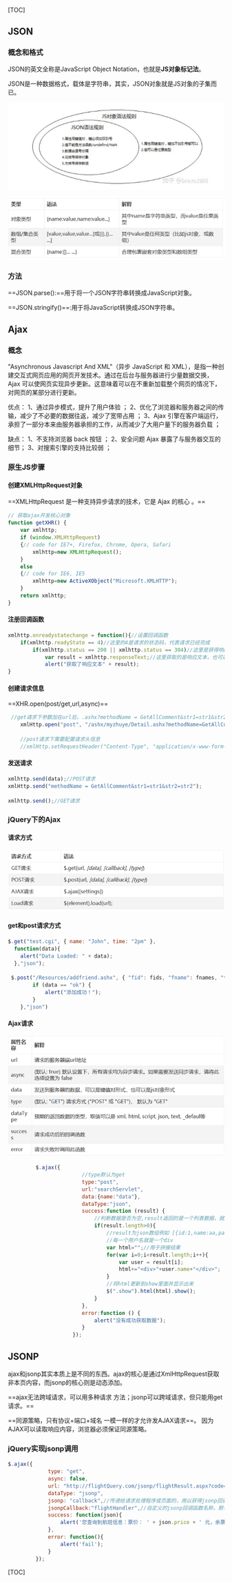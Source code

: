 [TOC]

## JSON

### 概念和格式

JSON的英文全称是JavaScript Object Notation，也就是**JS对象标记法**。

JSON是一种数据格式，载体是字符串，其实，JSON对象就是JS对象的子集而已。

![](图片\JSON格式要求.png)

![](图片\JSON数据类型.png)

### 方法

==JSON.parse():==用于将一个JSON字符串转换成JavaScript对象。

==JSON.stringify()==:用于将JavaScript转换成JSON字符串。



## Ajax

### 概念

"Asynchronous Javascript And XML"（异步 JavaScript 和 XML），是指一种创建交互式网页应用的网页开发技术。通过在后台与服务器进行少量数据交换，Ajax 可以使网页实现异步更新。这意味着可以在不重新加载整个网页的情况下，对网页的某部分进行更新。

优点：
1、通过异步模式，提升了用户体验 ；
2、优化了浏览器和服务器之间的传输，减少了不必要的数据往返，减少了宽带占用 ；
3、Ajax 引擎在客户端运行，承担了一部分本来由服务器承担的工作，从而减少了大用户量下的服务器负载 ；

缺点：
1、不支持浏览器 back 按钮 ；
2、安全问题 Ajax 暴露了与服务器交互的细节；
3、对搜索引擎的支持比较弱 ；



### 原生JS步骤

#### 创建XMLHttpRequest对象

==XMLHttpRequest 是一种支持异步请求的技术，它是 Ajax 的核心 。==

```js
// 获取ajax开发核心对象
function getXHR() {
    var xmlhttp;
    if (window.XMLHttpRequest)
    {// code for IE7+, Firefox, Chrome, Opera, Safari
        xmlhttp=new XMLHttpRequest();
    }
    else
    {// code for IE6, IE5
        xmlhttp=new ActiveXObject("Microsoft.XMLHTTP");
    }
    return xmlhttp;
}
```

#### 注册回调函数

```js
xmlhttp.onreadystatechange = function(){//设置回调函数
	if(xmlhttp.readyState == 4)//这里的4是请求的状态码，代表请求已经完成
		if(xmlhttp.status == 200 || xmlhttp.status == 304)//这里是获得响应的状态码，200代表成功，304代表无修改可以直接从缓存中读取
			var result = xmlhttp.responseText;//这里获取的是响应文本，也可以获得响应xml或JSON
			alert("获取了响应文本" + result);
}

```

#### 创建请求信息

==XHR.open(post/get,url,async)==

```js
 //get请求下参数加在url后，.ashx?methodName = GetAllComment&str1=str1&str2=str2
    xmlHttp.open("post", "/ashx/myzhuye/Detail.ashx?methodName=GetAllComment", true);

    //post请求下需要配置请求头信息
    //xmlHttp.setRequestHeader("Content-Type", "application/x-www-form-urlencoded");
```

#### 发送请求

```js
xmlhttp.send(data);//POST请求
xmlHttp.send("methodName = GetAllComment&str1=str1&str2=str2");

xmlhttp.send();//GET请求
```

### jQuery下的Ajax

#### 请求方式

![](图片\jQuery下的Ajax请求方式.png)



#### get和post请求方式

```js
$.get("test.cgi", { name: "John", time: "2pm" },
  function(data){
    alert("Data Loaded: " + data);
  },"json");

 $.post("/Resources/addfriend.ashx", { "fid": fids, "fname": fnames, "tuid": tuids, "tuname": tunames }, function (data) {
        if (data == "ok") {
            alert("添加成功！");
        }
    },"json")
```

#### Ajax请求

![](图片\Ajax请求.png)

```js
         $.ajax({
                        //type默认为get
                        type:"post",
                        url:"searchServlet",
                        data:{name:"data"},
                        dataType:"json",
                        success:function (result) {
                            //判断数据是否为空,result返回的是一个列表数据，就是js数组
                            if(result.length>0){
                                //result为json数组例如 [{id:1,name:aa,password:123},...]
                                //每一个用户名就是一个div
                                var html="";//用于拼接结果
                                for(var i=0;i<result.length;i++){
                                    var user = result[i];
                                    html+="<div>"+user.name+"</div>";
                                }
                                //将html更新到show里面并显示出来
                                $(".show").html(html).show();
                            }
                        },
                        error:function () {
                            alert("没有成功获取数据");
                        }
                     });                 
```

## JSONP

ajax和jsonp其实本质上是不同的东西。ajax的核心是通过XmlHttpRequest获取非本页内容，而jsonp的核心则是动态添加。

==ajax无法跨域请求，可以用多种请求 方法；jsonp可以跨域请求，但只能用get请求。==

==同源策略，只有协议+端口+域名 一模一样的才允许发AJAX请求==。
因为AJAX可以读取响应内容，浏览器必须保证同源策略。

### jQuery实现jsonp调用

```js
$.ajax({
             type: "get",
             async: false,
             url: "http://flightQuery.com/jsonp/flightResult.aspx?code=CA1998",
             dataType: "jsonp",
             jsonp: "callback",//传递给请求处理程序或页面的，用以获得jsonp回调函数名的参数名(一般默认为:callback)
             jsonpCallback:"flightHandler",//自定义的jsonp回调函数名称，默认为jQuery自动生成的随机函数名
             success: function(json){
                 alert('您查询到航班信息：票价： ' + json.price + ' 元，余票： ' + json.tickets + ' 张。');
             },
             error: function(){
                 alert('fail');
             }
         });
```





[TOC]

